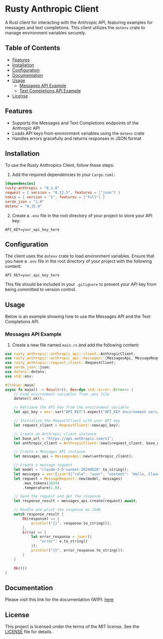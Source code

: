 # Rusty Anthropic Client

A Rust client for interacting with the Anthropic API, featuring examples for messages and text completions. This client utilizes the `dotenv` crate to manage environment variables securely.

## Table of Contents
- [Features](#features)
- [Installation](#installation)
- [Configuration](#configuration)
- [Documentation](#documentation)
- [Usage](#usage)
  - [Messages API Example](#messages-api-example)
  - [Text Completions API Example](#text-completions-api-example)
- [License](#license)

## Features

- Supports the Messages and Text Completions endpoints of the Anthropic API
- Loads API keys from environment variables using the `dotenv` crate
- Handles errors gracefully and returns responses in JSON format

## Installation

To use the Rusty Anthropics Client, follow these steps:

1. Add the required dependencies to your `Cargo.toml`:

```toml
[dependencies]
rusty-anthropic = "0.1.0"
reqwest = { version = "0.12.5", features = ["json"] }
tokio = { version = "1", features = ["full"] }
serde_json = "1.0"
dotenv = "0.15.0"
```

2. Create a `.env` file in the root directory of your project to store your API key:

```env
API_KEY=your_api_key_here
```

## Configuration

The client uses the `dotenv` crate to load environment variables. Ensure that you have a `.env` file in the root directory of your project with the following content:

```env
API_KEY=your_api_key_here
```

This file should be included in your `.gitignore` to prevent your API key from being committed to version control.

## Usage

Below is an example showing how to use the Messages API and the Text Completions API.

### Messages API Example

1. Create a new file named `main.rs` and add the following content:

```rust
use rusty_anthropic::anthropic_api::client::AnthropicClient;
use rusty_anthropic::anthropic_api::messages::{MessagesApi, MessageRequest};
use rusty_anthropic::request_client::RequestClient;
use serde_json::json;
use dotenv::dotenv;
use std::env;

#[tokio::main]
async fn main() -> Result<(), Box<dyn std::error::Error>> {
    // Load environment variables from .env file
    dotenv().ok();

    // Retrieve the API key from the environment variable
    let api_key = env::var("API_KEY").expect("API_KEY environment variable not set");

    // Initialize the RequestClient with your API key
    let request_client = RequestClient::new(api_key);

    // Create an Anthropic client instance
    let base_url = "https://api.anthropic.com/v1";
    let anthropic_client = AnthropicClient::new(&request_client, base_url);

    // Create a Messages API instance
    let messages_api = MessagesApi::new(&anthropic_client);

    // Create a message request
    let model = "claude-3-5-sonnet-20240620".to_string();
    let messages = vec![json!({"role": "user", "content": "Hello, Claude"})];
    let request = MessageRequest::new(model, messages)
        .max_tokens(1024)
        .temperature(1.0);

    // Send the request and get the response
    let response_result = messages_api.create(request).await;

    // Handle and print the response as JSON
    match response_result {
        Ok(response) => {
            println!("{}", response.to_string());
        },
        Err(e) => {
            let error_response = json!({
                "error": e.to_string()
            });
            println!("{}", error_response.to_string());
        }
    }

    Ok(())
}
```

## Documentation

Please visit this link for the documentation (WIP): [here](https://pleaseful.github.io/rusty-anthropic/#)

## License

This project is licensed under the terms of the MIT license. See the [LICENSE](LICENSE.md) file for details.